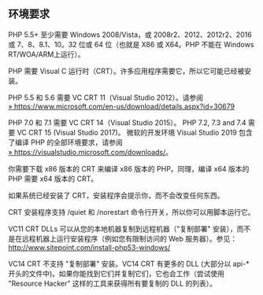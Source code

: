 环境要求
--------

PHP 5.5+ 至少需要 Windows 2008/Vista，或 2008r2、2012、2012r2、2016 或
7、8、8.1、10。32 位或 64 位（也就是 X86 或 X64。PHP 不能在 Windows
RT/WOA/ARM上运行）。

PHP 需要 Visual C
运行时（CRT）。许多应用程序需要它，所以它可能已经被安装。

PHP 5.5 和 5.6 需要 VC CRT 11（Visual Studio 2012）。请参阅
<a href="https://www.microsoft.com/en-us/download/details.aspx?id=30679" class="link external">» https://www.microsoft.com/en-us/download/details.aspx?id=30679</a>

PHP 7.0 和 7.1 需要 VC CRT 14（Visual Studio 2015）。 PHP 7.2, 7.3 and
7.4 需要 VC CRT 15 (Visual Studio 2017)。 微软的开发环境 Visual Studio
2019 包含了编译 PHP 的全部环境要求，请参阅
<a href="https://visualstudio.microsoft.com/downloads/" class="link external">» https://visualstudio.microsoft.com/downloads/</a>。

你需要下载 x86 版本的 CRT 来编译 x86 版本的 PHP。同理，编译 x64 版本的
PHP 需要 x64 版本的 CRT。

如果系统已经安装了 CRT，安装程序会提示你，而不会改变任何东西。

CRT 安装程序支持 /quiet 和 /norestart
命令行开关，所以你可以用脚本运行它。

VC11 CRT DLLs 可以从您的本地机器复制到远程机器（"复制部署"
安装），而不是在远程机器上运行安装程序（例如您有限制访问的 Web
服务器）。参见：http://www.sitepoint.com/install-php53-windows/

VC14 CRT 不支持 "复制部署" 安装。VC14 CRT 有更多的 DLL (大部分以 api-\*
开头的文件中)。如果你能找到它们并复制它们，它也会工作（尝试使用
"Resource Hacker" 这样的工具来获得所有要复制的 DLL 的列表）。
